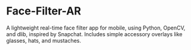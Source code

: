 # Face-Filter-AR
A lightweight real-time face filter app for mobile, using Python, OpenCV, and dlib, inspired by Snapchat. Includes simple accessory overlays like glasses, hats, and mustaches.
